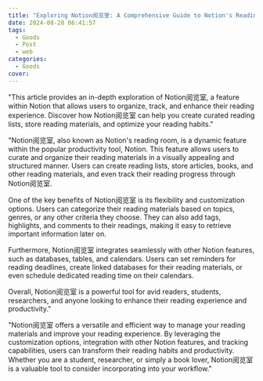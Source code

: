 ```yaml
---
title: "Exploring Notion阅览室: A Comprehensive Guide to Notion's Reading Room Feature"
date: 2024-08-28 06:41:57
tags:
  - Goods
  - Post
  - web
categories:
  - Goods
cover:
---
```


"This article provides an in-depth exploration of Notion阅览室, a feature within Notion that allows users to organize, track, and enhance their reading experience. Discover how Notion阅览室 can help you create curated reading lists, store reading materials, and optimize your reading habits."

"Notion阅览室, also known as Notion's reading room, is a dynamic feature within the popular productivity tool, Notion. This feature allows users to curate and organize their reading materials in a visually appealing and structured manner. Users can create reading lists, store articles, books, and other reading materials, and even track their reading progress through Notion阅览室.

One of the key benefits of Notion阅览室 is its flexibility and customization options. Users can categorize their reading materials based on topics, genres, or any other criteria they choose. They can also add tags, highlights, and comments to their readings, making it easy to retrieve important information later on.

Furthermore, Notion阅览室 integrates seamlessly with other Notion features, such as databases, tables, and calendars. Users can set reminders for reading deadlines, create linked databases for their reading materials, or even schedule dedicated reading time on their calendars.

Overall, Notion阅览室 is a powerful tool for avid readers, students, researchers, and anyone looking to enhance their reading experience and productivity."

"Notion阅览室 offers a versatile and efficient way to manage your reading materials and improve your reading experience. By leveraging the customization options, integration with other Notion features, and tracking capabilities, users can transform their reading habits and productivity. Whether you are a student, researcher, or simply a book lover, Notion阅览室 is a valuable tool to consider incorporating into your workflow."
